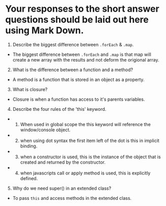 # Your responses to the short answer questions should be laid out here using Mark Down.

1. Describe the biggest difference between `.forEach` & `.map`.
* The biggest difference between `.forEach` and `.map` is that map will create a new array with the results and not deform the origional array.

2. What is the difference between a function and a method?
* A method is a function that is stored in an object as a property.

3. What is closure?
* Closure is when a function has access to it's parents variables.

4. Describe the four rules of the 'this' keyword.
* 1. When used in global scope the this keyword will reference the window/console object.
* 2. when using dot syntax the first item left of the dot is this in implicit binding.
* 3. when a constructor is used, this is the instance of the object that is created and returned by the constructor.
* 4. when javascripts call or apply method is used, this is explicitly defined.

5. Why do we need super() in an extended class?
* To pass `this` and access methods in the extended class.
